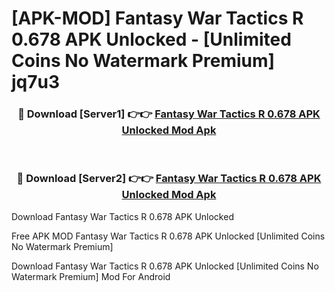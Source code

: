 # [APK-MOD] Fantasy War Tactics R 0.678 APK Unlocked - [Unlimited Coins No Watermark Premium] jq7u3



<div align="center">
<h3>🔴 Download [Server1] 👉👉 <a href="https://momento.my/?title=Fantasy_War_Tactics_R_0.678_APK_Unlocked">Fantasy War Tactics R 0.678 APK Unlocked Mod Apk</a></h3><br>

<h3>🔴 Download [Server2] 👉👉 <a href="https://momento.my/?title=Fantasy_War_Tactics_R_0.678_APK_Unlocked">Fantasy War Tactics R 0.678 APK Unlocked Mod Apk</a></h3>
</div>



Download Fantasy War Tactics R 0.678 APK Unlocked 

Free APK MOD Fantasy War Tactics R 0.678 APK Unlocked [Unlimited Coins No Watermark Premium]

Download Fantasy War Tactics R 0.678 APK Unlocked [Unlimited Coins No Watermark Premium] Mod For Android
